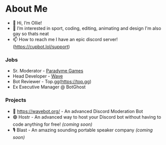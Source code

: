 # About Me

- 👋 Hi, I’m Ollie!
- 👀 I’m interested in sport, coding, editing, animating and design I'm also gay so thats neat
- 📫 How to reach me I have an epic discord server! (https://cupbot.lol/support)

### Jobs
- Sr. Moderator - [Paradyme Games](https://discord.gg/HHXb3fheKP)
- Head Developer - [Wave](https://wavebot.org)
- Bot Reviewer - Top.gg(https://top.gg)
- Ex Executive Manager @ BotGhost

### Projects
- 🌊 https://wavebot.org/ - An advanced Discord Moderation Bot
- 🟢 Hostr - An advanced way to host your Discord bot without having to code anything for free! *(coming soon)*
- 🎙 Blast - An amazing sounding portable speaker company *(coming soon)*
